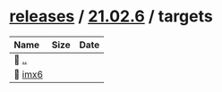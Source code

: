 ---
---

# [releases](/releases/) / [21.02.6](/releases/21.02.6/) / targets


| Name | Size | Date |
|:---|---:|---|
| 📁 [..](../) | | |
| 📁 [imx6](imx6) | | |

